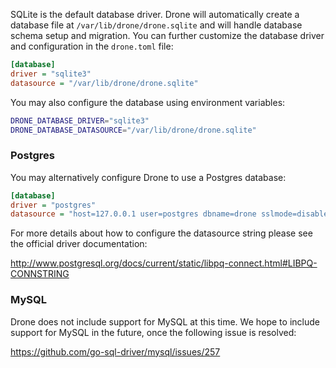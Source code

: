 SQLite is the default database driver. Drone will automatically create a database file at `/var/lib/drone/drone.sqlite` and will handle database schema setup and migration. You can further customize the database driver and configuration in the `drone.toml` file:

```ini
[database]
driver = "sqlite3"
datasource = "/var/lib/drone/drone.sqlite"
```

You may also configure the database using environment variables:

```bash
DRONE_DATABASE_DRIVER="sqlite3"
DRONE_DATABASE_DATASOURCE="/var/lib/drone/drone.sqlite"
```

### Postgres

You may alternatively configure Drone to use a Postgres database:

```ini
[database]
driver = "postgres"
datasource = "host=127.0.0.1 user=postgres dbname=drone sslmode=disable"
```

For more details about how to configure the datasource string please see the official driver documentation:

http://www.postgresql.org/docs/current/static/libpq-connect.html#LIBPQ-CONNSTRING


### MySQL

Drone does not include support for MySQL at this time. We hope to include support for MySQL in the future, once the following issue is resolved:

https://github.com/go-sql-driver/mysql/issues/257